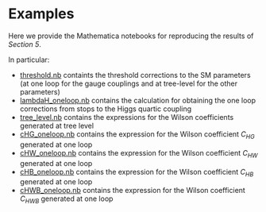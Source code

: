 # Examples

Here we provide the Mathematica notebooks for reproducing the results of *Section 5*.

In particular:

 * [threshold.nb](./threshold.nb) containts the threshold corrections to the SM parameters (at one loop for the gauge couplings and at tree-level for the other parameters)
 * [lambdaH_oneloop.nb](./lambdaH_oneloop.nb) contains the calculation for obtaining the one loop corrections from stops to the Higgs quartic coupling
 * [tree_level.nb](./tree_level.nb) contains the expressions for the Wilson coefficients generated at tree level
 * [cHG_oneloop.nb](./cHG_oneloop.nb) contains the expression for the Wilson coefficient $C_{HG}$ generated at one loop
 * [cHW_oneloop.nb](./cHW_oneloop.nb) contains the expression for the Wilson coefficient $C_{HW}$ generated at one loop
 * [cHB_oneloop.nb](./cHB_oneloop.nb) contains the expression for the Wilson coefficient $C_{HB}$ generated at one loop
 * [cHWB_oneloop.nb](./cHWB_oneloop.nb) contains the expression for the Wilson coefficient $C_{HWB}$ generated at one loop